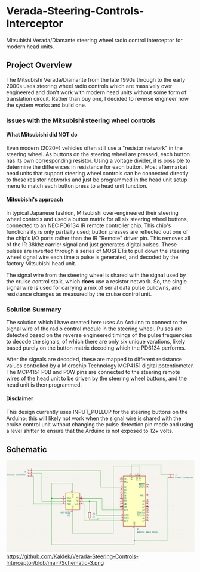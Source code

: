 # Verada-Steering-Controls-Interceptor
Mitsubishi Verada/Diamante steering wheel radio control interceptor for modern head units.

## Project Overview
The Mitsubishi Verada/Diamante from the late 1990s through to the early 2000s uses steering wheel radio controls which are massively over engineered and don't work with modern head units without some form of translation circuit.  Rather than buy one, I decided to reverse engineer how the system works and build one.

### Issues with the Mitsubishi steering wheel controls

#### What Mitsubishi did NOT do
Even modern (2020+) vehicles often still use a "resistor network" in the steering wheel.  As buttons on the steering wheel are pressed, each button has its own corresponding resistor.  Using a voltage divider, it is possible to determine the differences in resistance for each button.  Most aftermarket head units that support steering wheel controls can be connected directly to these resistor networks and just be programmed in the head unit setup menu to match each button press to a head unit function.

#### Mitsubishi's approach
In typical Japanese fashion, Mitsubishi over-engineered their steering wheel controls and used a button matrix for all six steering wheel buttons, connected to an NEC PD6134 IR remote controller chip.  This chip's functionality is only partially used; button presses are reflected out one of the chip's I/O ports rather than the IR "Remote" driver pin.  This removes all of the IR 38khz carrier signal and just generates digital pulses.  These pulses are inverted through a series of MOSFETs to pull down the steering wheel signal wire each time a pulse is generated, and decoded by the factory Mitsubishi head unit.

The signal wire from the steering wheel is shared with the signal used by the cruise control stalk, which **does** use a resistor network.  So, the single signal wire is used for carrying a mix of serial data pulse pullowns, and resistance changes as measured by the cruise control unit.

### Solution Summary
The solution which I have created here uses An Arduino to connect to the signal wire of the radio control module in the steering wheel.  Pulses are detected based on the reverse engineered timings of the pulse frequencies to decode the signals, of which there are only six unique varations, likely based purely on the button matrix decoding which the PD6134 performs.

After the signals are decoded, these are mapped to different resistance values controlled by a Microchip Technology MCP4151 digital potentiometer.  The MCP4151 P0B and P0W pins are connected to the steering remote wires of the head unit to be driven by the steering wheel buttons, and the head unit is then programmed.

#### Disclaimer
This design currently uses INPUT_PULLUP for the steering buttons on the Arduino; this will likely not work when the signal wire is shared with the cruise control unit without changing the pulse detection pin mode and using a level shifter to ensure that the Arduino is not exposed to 12+ volts.

## Schematic
![Overview schematic](https://github.com/Kaldek/Verada-Steering-Controls-Interceptor/blob/main/Schematic-3.png)https://github.com/Kaldek/Verada-Steering-Controls-Interceptor/blob/main/Schematic-3.png
